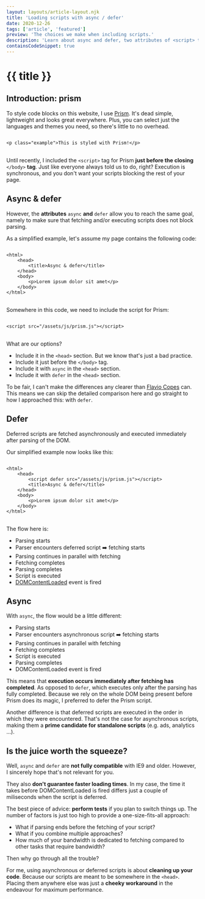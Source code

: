 ```yaml
---
layout: layouts/article-layout.njk
title: 'Loading scripts with async / defer'
date: 2020-12-26
tags: ['article', 'featured']
preview: 'The choices we make when including scripts.'
description: 'Learn about async and defer, two attributes of <script> tags which have proven useful ever since they were accepted by most modern browsers.'
containsCodeSnippet: true
---
```


# {{ title }}

## Introduction: prism

To style code blocks on this website, I use [Prism](https://prismjs.com/). It's dead simple, lightweight and looks great everywhere. Plus, you can select just the languages and themes you need, so there's little to no overhead.

<pre>
<code class="language-html">
&lt;p class="example"&gt;This is styled with Prism!&lt;/p&gt;
</code>
</pre>

Until recently, I included the <code class="inline-code">&lt;script&gt;</code> tag for Prism **just before the closing** <code class="inline-code">&lt;/body&gt;</code> **tag**. Just like everyone always told us to do, right? Execution is synchronous, and you don't want your scripts blocking the rest of your page.

## Async & defer

However, the **attributes** <code class="inline-code">async</code> **and** <code class="inline-code">defer</code> allow you to reach the same goal, namely to make sure that fetching and/or executing scripts does not block parsing.

As a simplified example, let's assume my page contains the following code:

<pre class="language-html">
<code class="language-html">
&lt;html&gt;
    &lt;head&gt;
        &lt;title&gt;Async & defer&lt;/title&gt;
    &lt;/head&gt;
    &lt;body&gt;
        &lt;p&gt;Lorem ipsum dolor sit amet&lt;/p&gt;
    &lt;/body&gt;
&lt;/html&gt;
</code>
</pre>

Somewhere in this code, we need to include the script for Prism:

<pre>
<code class="language-html">
&lt;script src="/assets/js/prism.js"&gt;&lt;/script&gt;
</code>
</pre>

What are our options?

- Include it in the <code class="inline-code">&lt;head&gt;</code> section. But we know that's just a bad practice.
- Include it just before the <code class="inline-code">&lt;/body&gt;</code> tag.
- Include it with <code class="inline-code">async</code> in the <code class="inline-code">&lt;head&gt;</code> section.
- Include it with <code class="inline-code">defer</code> in the <code class="inline-code">&lt;head&gt;</code> section.

To be fair, I can't make the differences any clearer than [Flavio Copes](https://flaviocopes.com/javascript-async-defer/) can. This means we can skip the detailed comparison here and go straight to how I approached this: with <code class="inline-code">defer</code>.

## Defer

Deferred scripts are fetched asynchronously and executed immediately after parsing of the DOM.

Our simplified example now looks like this:

<pre class="language-html">
<code class="language-html">
&lt;html&gt;
    &lt;head&gt;
        &lt;script defer src="/assets/js/prism.js"&gt;&lt;/script&gt;
        &lt;title&gt;Async & defer&lt;/title&gt;
    &lt;/head&gt;
    &lt;body&gt;
        &lt;p&gt;Lorem ipsum dolor sit amet&lt;/p&gt;
    &lt;/body&gt;
&lt;/html&gt;
</code>
</pre>

The flow here is:

- Parsing starts
- Parser encounters deferred script ➡️ fetching starts
- Parsing continues in parallel with fetching
- Fetching completes
- Parsing completes
- Script is executed
- [DOMContentLoaded](https://developer.mozilla.org/en-US/docs/Web/API/Window/DOMContentLoaded_event) event is fired

## Async

With <code class="inline-code">async</code>, the flow would be a little different:

- Parsing starts
- Parser encounters asynchronous script ➡️ fetching starts
- Parsing continues in parallel with fetching
- Fetching completes
- Script is executed
- Parsing completes
- DOMContentLoaded event is fired

This means that **execution occurs immediately after fetching has completed**. As opposed to <code class="inline-code">defer</code>, which executes only after the parsing has fully completed. Because we rely on the whole DOM being present before Prism does its magic, I preferred to defer the Prism script.

Another difference is that deferred scripts are executed in the order in which they were encountered. That's not the case for asynchronous scripts, making them a **prime candidate for standalone scripts** (e.g. ads, analytics ...).

## Is the juice worth the squeeze?

Well, <code class="inline-code">async</code> and <code class="inline-code">defer</code> are **not fully compatible** with IE9 and older. However, I sincerely hope that's not relevant for you.

They also **don't guarantee faster loading times**. In my case, the time it takes before DOMContentLoaded is fired differs just a couple of miliseconds when the script is deferred.

The best piece of advice: **perform tests** if you plan to switch things up. The number of factors is just too high to provide a one-size-fits-all approach:

- What if parsing ends before the fetching of your script?
- What if you combine multiple approaches?
- How much of your bandwidth is dedicated to fetching compared to other tasks that require bandwidth?

Then why go through all the trouble?

For me, using asynchronous or deferred scripts is about **cleaning up your code**. Because our scripts are meant to be somewhere in the <code class="inline-code">&lt;head&gt;</code>. Placing them anywhere else was just a **cheeky workaround** in the endeavour for maximum performance.
